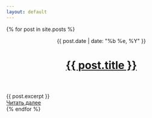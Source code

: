 ```yaml
---
layout: default
---
```


{% for post in site.posts %}

<header>
	<time class="datetime">{{ post.date | date: "%b %e, %Y" }}</time>
    <h1><a href="{{ post.url }}">{{ post.title }}</a></h1>
</header>

<article>
{{ post.excerpt }}
<div class="readmore"><a href="{{ post.url }}">Читать далее</a></div>
</article> 
{% endfor %}